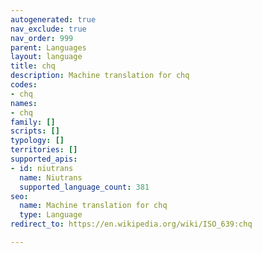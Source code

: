 ```yaml
---
autogenerated: true
nav_exclude: true
nav_order: 999
parent: Languages
layout: language
title: chq
description: Machine translation for chq
codes:
- chq
names:
- chq
family: []
scripts: []
typology: []
territories: []
supported_apis:
- id: niutrans
  name: Niutrans
  supported_language_count: 381
seo:
  name: Machine translation for chq
  type: Language
redirect_to: https://en.wikipedia.org/wiki/ISO_639:chq

---
```


